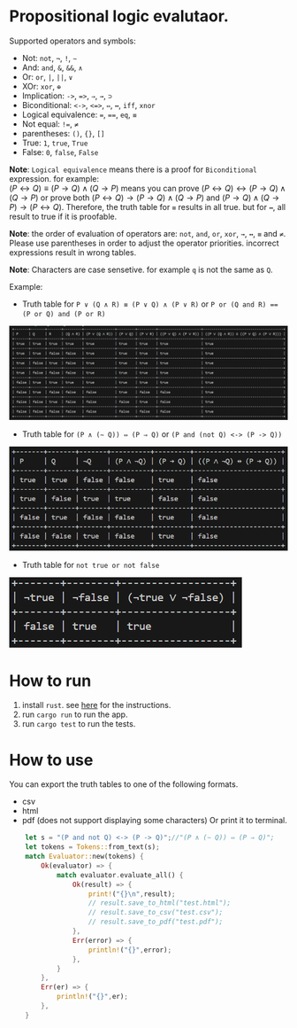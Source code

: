 # Propositional logic evalutaor.
Supported operators and symbols:
- Not: `not`, `¬`, `!`, `∼`
- And: `and`, `&`, `&&`, `∧`
- Or: `or`, `|`, `||`, `∨`
- XOr: `xor`, `⊕`
- Implication: `->`, `=>`, `⇒`, `→`, `⊃`
- Biconditional: `<->`, `<=>`, `⇔`, `↔`, `iff`, `xnor`
- Logical equivalence: `=`, `==`, `eq`, `≡`
- Not equal: `!=`, `≠`
- parentheses: `()`, `{}`, `[]`
- True: `1`, `true`, `True`
- False: `0`, `false`, `False`

**Note**: `Logical equivalence` means there is a proof for `Biconditional` expression. for example:</br>
$(P↔Q) ≡ (P→Q)∧(Q→P)$ means you can prove $(P↔Q) ↔ (P→Q)∧(Q→P)$ or prove both $(P↔Q)→(P→Q)∧(Q→P)$ and $(P→Q)∧(Q→P)→(P↔Q)$. Therefore, the truth table for `≡` results in all true. but for `↔`, all result to true if it is proofable.</br>

**Note**: the order of evaluation of operators are: `not`, `and`, `or`, `xor`, `→`, `↔`, `≡` and `≠`. Please use parentheses in order to adjust the operator priorities. incorrect expressions result in wrong tables.</br>

**Note**: Characters are case sensetive. for example `q` is not the same as `Q`.

Example: </br>
- Truth table for `P ∨ (Q ∧ R) ≡ (P ∨ Q) ∧ (P ∨ R)` or `P or (Q and R) == (P or Q) and (P or R)`

![truth table 1](files/tt1.png)

- Truth table for `(P ∧ (∼ Q)) ⇔ (P ⇒ Q)` or `(P and (not Q) <-> (P -> Q))`

![truth table 2](files/tt2.png)

- Truth table for `not true or not false`

![alt text](files/tt3.png)

# How to run
1. install `rust`. see [here](https://www.rust-lang.org/tools/install) for the instructions.
2. run `cargo run` to run the app.
3. run `cargo test` to run the tests.

# How to use
You can export the truth tables to one of the following formats.
- csv
- html
- pdf (does not support displaying some characters)
Or print it to terminal.

```rust
    let s = "(P and not Q) <-> (P -> Q)";//"(P ∧ (∼ Q)) ⇔ (P ⇒ Q)";
    let tokens = Tokens::from_text(s);
    match Evaluator::new(tokens) {
        Ok(evaluator) => {
            match evaluator.evaluate_all() {
                Ok(result) => {
                    print!("{}\n",result);
                    // result.save_to_html("test.html");
                    // result.save_to_csv("test.csv");
                    // result.save_to_pdf("test.pdf");
                },
                Err(error) => {
                    println!("{}",error);
                },
            }
        },
        Err(er) => {
            println!("{}",er);
        },
    }
```